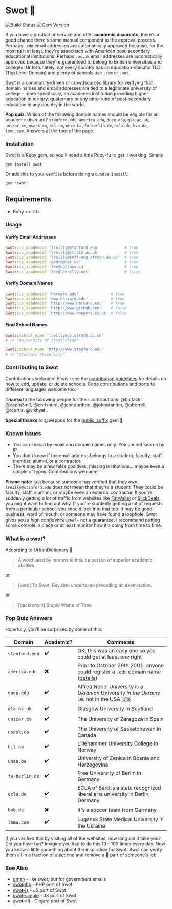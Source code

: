 # Swot :apple:

[![Build Status](https://api.travis-ci.org/leereilly/swot.png)](https://travis-ci.org/leereilly/swot) [![Gem Version](https://badge.fury.io/rb/swot.svg)](http://badge.fury.io/rb/swot)

If you have a product or service and offer **academic discounts**, there's a good chance there's some manual component to the approval process. Perhaps `.edu` email addresses are automatically approved because, for the most part at least, they're associated with American post-secondary educational institutions. Perhaps `.ac.uk` email addresses are automatically approved because they're guaranteed to belong to British universities and colleges. Unfortunately, not every country has an education-specific TLD (Top Level Domain) and plenty of schools use `.com` or `.net`.

Swot is a community-driven or crowdsourced library for verifying that domain names and email addresses are tied to a legitimate university of college - more specifically, an academic institution providing higher education in tertiary, quaternary or any other kind of post-secondary education in any country in the world.

**Pop quiz:** Which of the following domain names should be eligible for an academic discount? `stanford.edu`, `america.edu`, `duep.edu`, `gla.ac.uk`, `unizar.es`, `usask.ca`, `hil.no`, `unze.ba`, `fu-berlin.de`, `ecla.de`, `bvb.de`, `lsmu.com`. Answers at the foot of the page.

### Installation

Swot is a Ruby gem, so you'll need a little Ruby-fu to get it working. Simply

`gem install swot`

Or add this to your `Gemfile` before doing a `bundle install`:

`gem 'swot'`

## Requirements

- Ruby >= 2.0

### Usage

#### Verify Email Addresses

```ruby
Swot::is_academic? 'lreilly@stanford.edu'           # true
Swot::is_academic? 'lreilly@strath.ac.uk'           # true
Swot::is_academic? 'lreilly@soft-eng.strath.ac.uk'  # true
Swot::is_academic? 'pedro@ugr.es'                   # true
Swot::is_academic? 'lee@uottawa.ca'                 # true
Swot::is_academic? 'lee@leerilly.net'               # false
```

#### Verify Domain Names

```ruby
Swot::is_academic? 'harvard.edu'              # true
Swot::is_academic? 'www.harvard.edu'          # true
Swot::is_academic? 'http://www.harvard.edu'   # true
Swot::is_academic? 'http://www.github.com'    # false
Swot::is_academic? 'http://www.rangers.co.uk' # false
```

#### Find School Names

```ruby
Swot::school_name 'lreilly@cs.strath.ac.uk'
# => "University of Strathclyde"

Swot::school_name 'http://www.stanford.edu'
# => "Stanford University"
```

### Contributing to Swot

Contributions welcome! Please see the [contribution guidelines](CONTRIBUTING.md) for details on how to add, update, or delete schools. Code contributions and ports to different languages welcome too.

**Thanks** to the following people for their contributions:
@blutack, @captn3m0, @chrishunt, @johndbritton, @johnotander, @pborreli, @rcurtis, @vikhyat,.

**Special thanks** to @weppos for the [public_suffix](https://github.com/weppos/publicsuffix-ruby) gem :metal:

### Known Issues

* You can search by email and domain names only. You cannot search by IP.
* You don't know if the email address belongs to a student, faculty, staff member, alumni, or a contractor.
* There may be a few false positives, missing institutions... maybe even a couple of typos. Contributions welcome!

**Please note:** just because someone has verified that they own `lreilly@stanford.edu` does *not* mean that they're a student. They could be faculty, staff, alumnni, or maybe even an external contractor. If you're suddenly getting a lot of traffic from websites like [FatWallet](http://www.fatwallet.com) or [SlickDeals](http://www.slickdeals.net), you might want to find out why. If you're suddenly getting a lot of requests from a particular school, you should look into that too. It may be good business, word of mouth, or someone may have found a loophole. Swot gives you a *high confidence level* - not a guarantee. I recommend putting some controls in place or at least monitor how it's doing from time to time.

### What is a swot?

According to [UrbanDictionary](http://www.urbandictionary.com/define.php?term=swot) :blue_book:

> A word used by morons to insult a person of superior academic abilities.

or

> [verb] To Swot; Revision undertaken preceding an examination.

or

> [backronym] Stupid Waste of Time

### Pop Quiz Answers

Hopefully, you'll be surprised by some of this:

| Domain | Academic? | Comments |
|--------|-----------|----------|
|`stanford.edu`|:heavy_check_mark:|OK, this was an easy one so you could get at least *one* right|
|`america.edu`|:heavy_multiplication_x:| Prior to October 29th 2001, anyone could register a `.edu` domain name ([details](https://en.wikipedia.org/wiki/.edu#Grandfathered_uses)) |
|`duep.edu`|:heavy_check_mark:| Alfred Nobel University is a *Ukranian* University *in the Ukraine* i.e. not in the USA :us: |
|`gla.ac.uk`|:heavy_check_mark:|Glasgow University in Scotland|
|`unizar.es`|:heavy_check_mark:|The University of Zaragoza in Spain|
|`usask.ca`|:heavy_check_mark:|The University of Saskatchewan in Canada|
|`hil.no`|:heavy_check_mark:|Lillehammer University College in Norway|
|`unze.ba`|:heavy_check_mark:|University of Zenica in Bosnia and Herzegovina|
|`fu-berlin.de`|:heavy_check_mark:|Free University of Berlin in Germany|
|`ecla.de`|:heavy_check_mark:|ECLA of Bard is a state recognized liberal arts university in Berlin, Germany |
|`bvb.de`|:heavy_multiplication_x:|It's a soccer team from Germany|
|`lsmu.com`|:heavy_check_mark:| Lugansk State Medical University in the Ukraine |

If you verified this by visiting all of the websites, how long did it take you? Did you have fun? Imagine you had to do this 10 - 100 times every day. Now you know a little something about the inspiration for Swot. Swot can verify them all in a fraction of a second and remove a :poop: part of someone's job.

### See Also

* [gman](https://github.com/benbalter/gman) - like swot, but for government emails
* [swotphp](https://github.com/mdwheele/swotphp) - PHP port of Swot
* [swot-js](https://github.com/theotow/swot-js) - JS port of Swot
* [swot-simple](https://github.com/mapbox/swot-simple) - JS port of Swot
* [swot-clj](https://github.com/ipavl/swot-clj) - Clojure port of Swot
